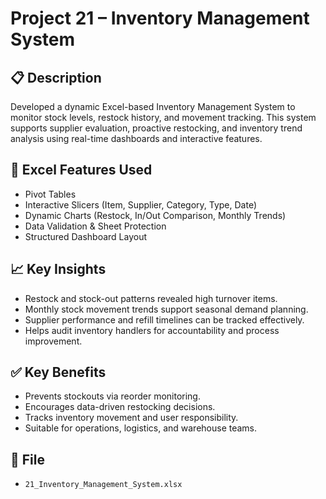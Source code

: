 # Project 21 – Inventory Management System

## 📋 Description
Developed a dynamic Excel-based Inventory Management System to monitor stock levels, restock history, and movement tracking. This system supports supplier evaluation, proactive restocking, and inventory trend analysis using real-time dashboards and interactive features.

## 🧠 Excel Features Used
- Pivot Tables
- Interactive Slicers (Item, Supplier, Category, Type, Date)
- Dynamic Charts (Restock, In/Out Comparison, Monthly Trends)
- Data Validation & Sheet Protection
- Structured Dashboard Layout

## 📈 Key Insights
- Restock and stock-out patterns revealed high turnover items.
- Monthly stock movement trends support seasonal demand planning.
- Supplier performance and refill timelines can be tracked effectively.
- Helps audit inventory handlers for accountability and process improvement.

## ✅ Key Benefits
- Prevents stockouts via reorder monitoring.
- Encourages data-driven restocking decisions.
- Tracks inventory movement and user responsibility.
- Suitable for operations, logistics, and warehouse teams.

## 📁 File
- `21_Inventory_Management_System.xlsx`
